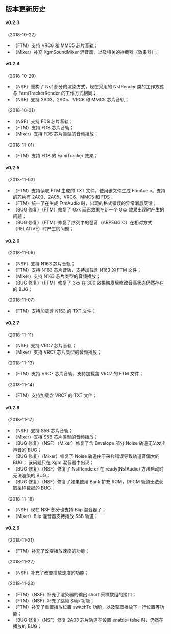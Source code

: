 
## 版本更新历史

#### v0.2.3

（2018-10-22）

*	（FTM）支持 VRC6 和 MMC5 芯片音轨；
*	（Mixer）补充 XgmSoundMixer 混音器，以及相关的拦截器（效果器）；

#### v0.2.4

（2018-10-29）

*	（NSF）重构了 Nsf 部分的渲染方式，现在采用的 NsfRender 类的工作方式与 FamiTrackerRender 的工作方式相同；
*	（NSF）支持 2A03、2A05、VRC6 和 MMC5 芯片音轨；

（2018-10-31）

*	（NSF）支持 FDS 芯片音轨；
*	（FTM）支持 FDS 芯片音轨；
*	（Mixer）支持 FDS 芯片类型的音频播放；

（2018-11-01）

*	（FTM）支持 FDS 的 FamiTracker 效果；

#### v0.2.5

（2018-11-03）

*	（FTM）支持读取 FTM 生成的 TXT 文件，使用该文件生成 FtmAudio。支持的芯片有 2A03、2A05、VRC6、MMC5 和 FDS；
*	（FTM）统一了在生成 FtmAudio 时，出现的格式错误的异常消息反馈；
*	（BUG 修复）（FTM）修复了 Gxx 延迟效果在新一个 Gxx 效果出现时产生的问题；
*	（BUG 修复）（FTM）修复了序列中的琶音（ARPEGGIO）在相对方式（RELATIVE）时产生的问题；

#### v0.2.6

（2018-11-06）

*	（NSF）支持 N163 芯片音轨；
*	（FTM）支持 N163 芯片音轨，支持加载含 N163 的 FTM 文件；
*	（Mixer）支持 N163 芯片类型的音频播放；
*	（BUG 修复）（FTM）修复了 3xx 在 300 效果触发后修改音高状态仍然存在的 BUG；

（2018-11-07）

*	（FTM）支持加载含 N163 的 TXT 文件；

#### v0.2.7

（2018-11-11）

*	（NSF）支持 VRC7 芯片音轨；
*	（Mixer）支持 VRC7 芯片类型的音频播放；

（2018-11-13）

*	（FTM）支持 VRC7 芯片音轨，支持加载含 VRC7 的 FTM 文件；

（2018-11-14）

*	（FTM）支持加载含 VRC7 的 TXT 文件；

#### v0.2.8

（2018-11-17）

*	（NSF）支持 S5B 芯片音轨；
*	（Mixer）支持 S5B 芯片类型的音频播放；
*	（BUG 修复）（NSF）（Mixer）修复了含 Envelope 部分 Noise 轨道无法发出声音的 BUG；
*	（BUG 修复）（Mixer）修复了 Noise 轨道由于采样错误导致轨道音偏大的 BUG；
	该问题只在 Xgm 混音器中出现；
*	（BUG 修复）（NSF）修复了 NsfRenderer 在 ready(NsfAudio) 方法启动时无法渲染的 BUG；
*	（BUG 修复）（NSF）修复了如果使用 Bank 扩充 ROM，DPCM 轨道无法获取采样数据的 BUG；

（2018-11-18）

*	（NSF）现在 NSF 部分也支持 Blip 混音器了；
*	（Mixer）Blip 混音器支持播放 S5B 轨道；

#### v0.2.9

（2018-11-21）

*	（FTM）补充了改变播放速度的功能；

（2018-11-22）

*	（NSF）补充了改变播放速度的功能；

（2018-11-23）

*	（FTM）（NSF）补充了渲染器的输出 short 采样数组的接口；
*	（FTM）（NSF）补充了跳帧 Skip 功能；
*	（FTM）补充了重置播放位置 switchTo 功能，以及获取播放下一行位置等功能；
*	（BUG 修复）（NSF）修复 2A03 芯片轨道在设置 enable=false 时，仍然在播放的 BUG；
